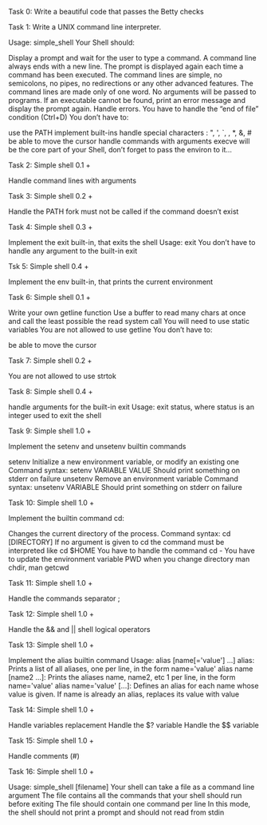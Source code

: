 Task 0: Write a beautiful code that passes the Betty checks

Task 1: Write a UNIX command line interpreter.

Usage: simple_shell
Your Shell should:

Display a prompt and wait for the user to type a command. A command line always ends with a new line.
The prompt is displayed again each time a command has been executed.
The command lines are simple, no semicolons, no pipes, no redirections or any other advanced features.
The command lines are made only of one word. No arguments will be passed to programs.
If an executable cannot be found, print an error message and display the prompt again.
Handle errors.
You have to handle the “end of file” condition (Ctrl+D)
You don’t have to:

use the PATH
implement built-ins
handle special characters : ", ', `, \, *, &, #
be able to move the cursor
handle commands with arguments
execve will be the core part of your Shell, don’t forget to pass the environ to it…

Task 2: Simple shell 0.1 +

Handle command lines with arguments

Task 3: Simple shell 0.2 +

Handle the PATH
fork must not be called if the command doesn’t exist

Task 4: Simple shell 0.3 +

Implement the exit built-in, that exits the shell
Usage: exit
You don’t have to handle any argument to the built-in exit

Tsk 5: Simple shell 0.4 +

Implement the env built-in, that prints the current environment

Task 6: Simple shell 0.1 +

Write your own getline function
Use a buffer to read many chars at once and call the least possible the read system call
You will need to use static variables
You are not allowed to use getline
You don’t have to:

be able to move the cursor

Task 7: Simple shell 0.2 +

You are not allowed to use strtok

Task 8: Simple shell 0.4 +

handle arguments for the built-in exit
Usage: exit status, where status is an integer used to exit the shell

Task 9: Simple shell 1.0 +

Implement the setenv and unsetenv builtin commands

setenv
Initialize a new environment variable, or modify an existing one
Command syntax: setenv VARIABLE VALUE
Should print something on stderr on failure
unsetenv
Remove an environment variable
Command syntax: unsetenv VARIABLE
Should print something on stderr on failure

Task 10: Simple shell 1.0 +

Implement the builtin command cd:

Changes the current directory of the process.
Command syntax: cd [DIRECTORY]
If no argument is given to cd the command must be interpreted like cd $HOME
You have to handle the command cd -
You have to update the environment variable PWD when you change directory
man chdir, man getcwd

Task 11: Simple shell 1.0 +

Handle the commands separator ;

Task 12: Simple shell 1.0 +

Handle the && and || shell logical operators

Task 13: Simple shell 1.0 +

Implement the alias builtin command
Usage: alias [name[='value'] ...]
alias: Prints a list of all aliases, one per line, in the form name='value'
alias name [name2 ...]: Prints the aliases name, name2, etc 1 per line, in the form name='value'
alias name='value' [...]: Defines an alias for each name whose value is given. If name is already an alias, replaces its value with value

Task 14: Simple shell 1.0 +

Handle variables replacement
Handle the $? variable
Handle the $$ variable

Task 15: Simple shell 1.0 +

Handle comments (#)

Task 16: Simple shell 1.0 +

Usage: simple_shell [filename]
Your shell can take a file as a command line argument
The file contains all the commands that your shell should run before exiting
The file should contain one command per line
In this mode, the shell should not print a prompt and should not read from stdin
